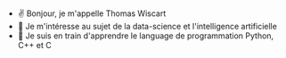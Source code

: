 - ✌️ Bonjour, je m'appelle Thomas Wiscart
- 🦾 Je m'intéresse au sujet de la data-science et l'intelligence artificielle
- 🍱 Je suis en train d'apprendre le language de programmation Python, C++ et C


